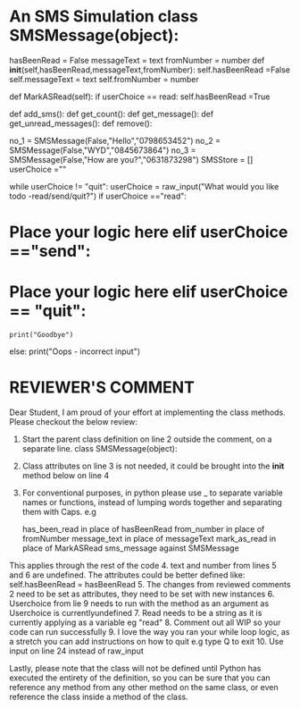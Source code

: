 # An SMS Simulation class SMSMessage(object):

hasBeenRead = False messageText = text fromNumber = number
def __init__(self,hasBeenRead,messageText,fromNumber):
    self.hasBeenRead =False self.messageText = text
    self.fromNumber = number
    
def MarkASRead(self):
    if userChoice == read:
        self.hasBeenRead =True
        
def add_sms():
def get_count():
def get_message():
def get_unread_messages():
def remove():
    
no_1 = SMSMessage(False,"Hello","0798653452")
no_2 = SMSMessage(False,"WYD","0845673864")
no_3 = SMSMessage(False,"How are you?","0631873298")
SMSStore = [] userChoice =""

while userChoice != "quit":
    userChoice = raw_input("What would you like todo -read/send/quit?")
    if userChoice =="read":     
# Place your logic here elif userChoice =="send": 
# Place your logic here elif userChoice == "quit":
    print("Goodbye")
else:
    print("Oops - incorrect input")

# REVIEWER'S COMMENT
Dear Student,
I am proud of your effort at implementing the class methods. Please checkout the below review:

1. Start the parent class definition on line 2 outside the comment, on a separate line.
    class SMSMessage(object):
2. Class attributes on line 3 is not needed, it could be brought into the __init__ method below on line 4
3. For conventional purposes, in python please use _ to separate variable names or functions, instead of lumping words together and separating them with Caps. e.g 

    has_been_read in place of hasBeenRead
    from_number in place of fromNumber
    message_text in place of messageText
    mark_as_read in place of MarkASRead
    sms_message against SMSMessage 

This applies through the rest of the code
4. text and number from lines 5 and 6 are undefined. The attributes could be better defined like:
    self.hasBeenRead = hasBeenRead
5. The changes from reviewed comments 2 need to be set as attributes, they need to be set with new instances
6. Userchoice from lie 9 needs to run with the method as an argument as Userchoice is currentlyundefined
7. Read needs to be a string as it is currently applying as a variable eg "read"
8. Comment out all WIP so your code can run successfully
9. I love the way you ran your while loop logic, as a stretch you can add instructions on how to quit e.g type Q to exit
10. Use input on line 24 instead of raw_input

Lastly, please note that the class will not be defined until Python has executed the entirety of the definition, so you can be sure that you can reference any method from any other method on the same class, or even reference the class inside a method of the class.